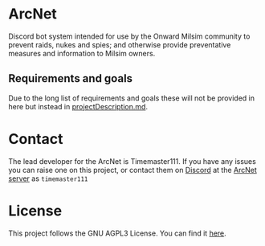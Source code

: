 # ArcNet
Discord bot system intended for use by the Onward Milsim community to prevent raids, nukes and spies; and otherwise provide preventative measures and information to Milsim owners.

## Requirements and goals
Due to the long list of requirements and goals these will not be provided in here but instead in [projectDescription.md](./projectDescription.md).

# Contact
The lead developer for the ArcNet is Timemaster111. If you have any issues you can raise one on this project, or contact them on [Discord](https://www.discord.com) at the [ArcNet server](https://discord.gg/BsBK8cYT5r) as `timemaster111`

# License
This project follows the GNU AGPL3 License. You can find it [here](./LICENSE).